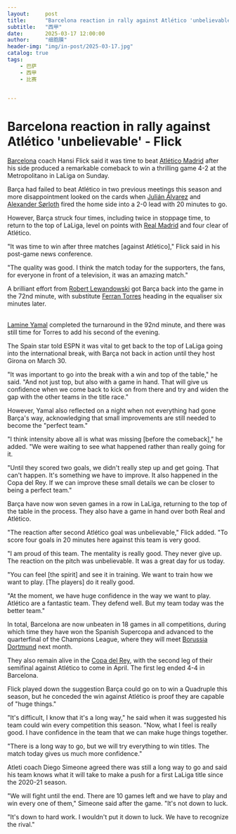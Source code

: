 ```yaml
---
layout:     post
title:      "Barcelona reaction in rally against Atlético 'unbelievable' - Flick"
subtitle:   "西甲"
date:       2025-03-17 12:00:00
author:     "细胞膜"
header-img: "img/in-post/2025-03-17.jpg"
catalog: true
tags:
    - 巴萨
    - 西甲
    - 比赛


---
```


# Barcelona reaction in rally against Atlético 'unbelievable' - Flick

[Barcelona](https://www.espn.com/soccer/team?id=83) coach Hansi Flick said it was time to beat [Atlético Madrid](https://www.espn.com/soccer/team?id=1068) after his side produced a remarkable comeback to win a thrilling game 4-2 at the Metropolitano in LaLiga on Sunday.

Barça had failed to beat Atlético in two previous meetings this season and more disappointment looked on the cards when [Julián Álvarez](http://espn.com/soccer/player/_/id/277206/julian-alvarez) and [Alexander Sørloth](http://espn.com/soccer/player/_/id/188230/alexander-sørloth) fired the home side into a 2-0 lead with 20 minutes to go.

However, Barça struck four times, including twice in stoppage time, to return to the top of LaLiga, level on points with [Real Madrid](https://www.espn.com/soccer/team?id=86) and four clear of Atlético.

"It was time to win after three matches [against Atlético]," Flick said in his post-game news conference.

"The quality was good. I think the match today for the supporters, the fans, for everyone in front of a television, it was an amazing match."

A brilliant effort from [Robert Lewandowski](http://espn.com/soccer/player/_/id/125824/robert-lewandowski) got Barça back into the game in the 72nd minute, with substitute [Ferran Torres](http://espn.com/soccer/player/_/id/265869/ferran-torres) heading in the equaliser six minutes later.

<iframe width="1" height="3" frameborder="0" style="box-sizing: border-box; color: rgb(29, 30, 31); font-family: Georgia, &quot;Times New Roman&quot;, Times, serif; font-size: 16px; font-style: normal; font-variant-ligatures: normal; font-variant-caps: normal; font-weight: 400; letter-spacing: normal; orphans: 2; text-align: start; text-indent: 0px; text-transform: none; widows: 2; word-spacing: 0px; -webkit-text-stroke-width: 0px; white-space: normal; background-color: rgb(255, 255, 255); text-decoration-thickness: initial; text-decoration-style: initial; text-decoration-color: initial; border: 0px; display: block; margin: 0px auto;"></iframe>

[Lamine Yamal](http://espn.com/soccer/player/_/id/362150/lamine-yamal) completed the turnaround in the 92nd minute, and there was still time for Torres to add his second of the evening.

The Spain star told ESPN it was vital to get back to the top of LaLiga going into the international break, with Barça not back in action until they host Girona on March 30.

"It was important to go into the break with a win and top of the table," he said. "And not just top, but also with a game in hand. That will give us confidence when we come back to kick on from there and try and widen the gap with the other teams in the title race."

However, Yamal also reflected on a night when not everything had gone Barça's way, acknowledging that small improvements are still needed to become the "perfect team."

"I think intensity above all is what was missing [before the comeback]," he added. "We were waiting to see what happened rather than really going for it.

"Until they scored two goals, we didn't really step up and get going. That can't happen. It's something we have to improve. It also happened in the Copa del Rey. If we can improve these small details we can be closer to being a perfect team."

Barça have now won seven games in a row in LaLiga, returning to the top of the table in the process. They also have a game in hand over both Real and Atlético.

"The reaction after second Atlético goal was unbelievable," Flick added. "To score four goals in 20 minutes here against this team is very good.

"I am proud of this team. The mentality is really good. They never give up. The reaction on the pitch was unbelievable. It was a great day for us today.

"You can feel [the spirit] and see it in training. We want to train how we want to play. [The players] do it really good.

"At the moment, we have huge confidence in the way we want to play. Atlético are a fantastic team. They defend well. But my team today was the better team."

In total, Barcelona are now unbeaten in 18 games in all competitions, during which time they have won the Spanish Supercopa and advanced to the quarterfinal of the Champions League, where they will meet [Borussia Dortmund](https://www.espn.com/soccer/team?id=124) next month.

They also remain alive in the [Copa del Rey](https://www.espn.com/soccer/league/_/name/ESP.COPA_DEL_REY), with the second leg of their semifinal against Atlético to come in April. The first leg ended 4-4 in Barcelona.

Flick played down the suggestion Barça could go on to win a Quadruple this season, but he conceded the win against Atlético is proof they are capable of "huge things."

"It's difficult, I know that it's a long way," he said when it was suggested his team could win every competition this season. "Now, what I feel is really good. I have confidence in the team that we can make huge things together.

"There is a long way to go, but we will try everything to win titles. The match today gives us much more confidence."

Atleti coach Diego Simeone agreed there was still a long way to go and said his team knows what it will take to make a push for a first LaLiga title since the 2020-21 season.

"We will fight until the end. There are 10 games left and we have to play and win every one of them," Simeone said after the game. "It's not down to luck.

"It's down to hard work. I wouldn't put it down to luck. We have to recognize the rival."